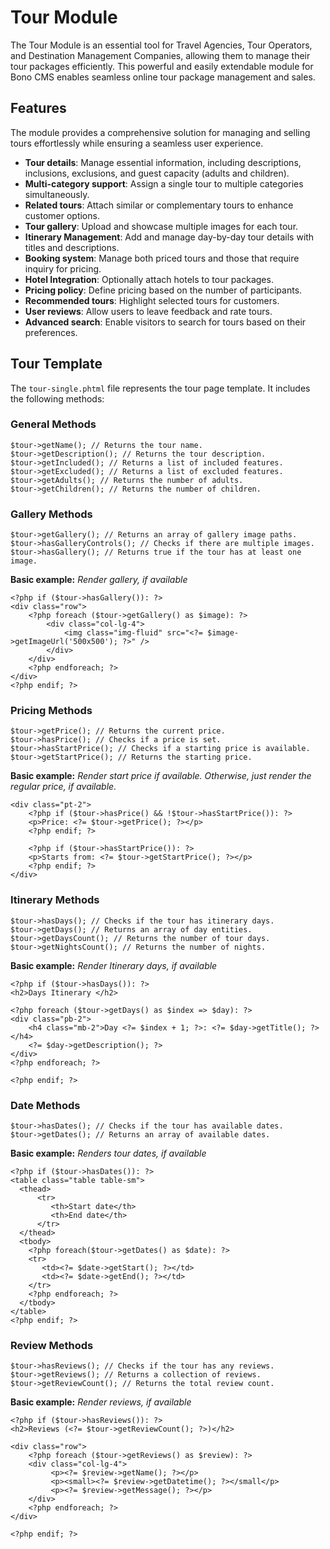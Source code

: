 
Tour Module
==========

The Tour Module is an essential tool for Travel Agencies, Tour Operators, and Destination Management Companies, allowing them to manage their tour packages efficiently. This powerful and easily extendable module for Bono CMS enables seamless online tour package management and sales.

## Features

The module provides a comprehensive solution for managing and selling tours effortlessly while ensuring a seamless user experience.

- **Tour details**: Manage essential information, including descriptions, inclusions, exclusions, and guest capacity (adults and children).
- **Multi-category support**: Assign a single tour to multiple categories simultaneously.
- **Related tours**: Attach similar or complementary tours to enhance customer options.
- **Tour gallery**: Upload and showcase multiple images for each tour.
- **Itinerary Management**: Add and manage day-by-day tour details with titles and descriptions.
- **Booking system**: Manage both priced tours and those that require inquiry for pricing.
- **Hotel Integration**: Optionally attach hotels to tour packages.
- **Pricing policy**: Define pricing based on the number of participants.
- **Recommended tours**: Highlight selected tours for customers.
- **User reviews**: Allow users to leave feedback and rate tours.
- **Advanced search**: Enable visitors to search for tours based on their preferences.

## Tour Template

The `tour-single.phtml` file represents the tour page template. It includes the following methods:

### General Methods

    $tour->getName(); // Returns the tour name.
    $tour->getDescription(); // Returns the tour description.
    $tour->getIncluded(); // Returns a list of included features.
    $tour->getExcluded(); // Returns a list of excluded features.
    $tour->getAdults(); // Returns the number of adults.
    $tour->getChildren(); // Returns the number of children.

### Gallery Methods

    $tour->getGallery(); // Returns an array of gallery image paths.
    $tour->hasGalleryControls(); // Checks if there are multiple images.
    $tour->hasGallery(); // Returns true if the tour has at least one image.

**Basic example:**
*Render gallery, if available*

    <?php if ($tour->hasGallery()): ?>
    <div class="row">
    	<?php foreach ($tour->getGallery() as $image): ?>
    		<div class="col-lg-4">
	            <img class="img-fluid" src="<?= $image->getImageUrl('500x500'); ?>" />
            </div>
    	</div>
    	<?php endforeach; ?>
    </div>
    <?php endif; ?>

### Pricing Methods

    $tour->getPrice(); // Returns the current price.
    $tour->hasPrice(); // Checks if a price is set.
    $tour->hasStartPrice(); // Checks if a starting price is available.
    $tour->getStartPrice(); // Returns the starting price.

**Basic example:**
*Render start price if available. Otherwise, just render the regular price, if available.*

    <div class="pt-2">
    	<?php if ($tour->hasPrice() && !$tour->hasStartPrice()): ?>
    	<p>Price: <?= $tour->getPrice(); ?></p>
    	<?php endif; ?>
    
    	<?php if ($tour->hasStartPrice()): ?>
    	<p>Starts from: <?= $tour->getStartPrice(); ?></p>
    	<?php endif; ?>
    </div>

### Itinerary Methods

    $tour->hasDays(); // Checks if the tour has itinerary days.
    $tour->getDays(); // Returns an array of day entities.
    $tour->getDaysCount(); // Returns the number of tour days.
    $tour->getNightsCount(); // Returns the number of nights.

**Basic example:**
*Render Itinerary days, if available*

    <?php if ($tour->hasDays()): ?>
    <h2>Days Itinerary </h2>
    
    <?php foreach ($tour->getDays() as $index => $day): ?>
    <div class="pb-2">
	    <h4 class="mb-2">Day <?= $index + 1; ?>: <?= $day->getTitle(); ?></h4>
	    <?= $day->getDescription(); ?>    
    </div>
    <?php endforeach; ?>
    
    <?php endif; ?>

### Date Methods

    $tour->hasDates(); // Checks if the tour has available dates.
    $tour->getDates(); // Returns an array of available dates.

**Basic example:**
*Renders tour dates, if available*

    <?php if ($tour->hasDates()): ?>
    <table class="table table-sm">
      <thead>
          <tr>
             <th>Start date</th>   
             <th>End date</th>
          </tr>
      </thead>
      <tbody>
        <?php foreach($tour->getDates() as $date): ?>   
        <tr>
           <td><?= $date->getStart(); ?></td>
           <td><?= $date->getEnd(); ?></td>
        </tr>
        <?php endforeach; ?>
      </tbody>
    </table>
    <?php endif; ?>

### Review Methods

    $tour->hasReviews(); // Checks if the tour has any reviews.
    $tour->getReviews(); // Returns a collection of reviews.
    $tour->getReviewCount(); // Returns the total review count.

**Basic example:**
*Render reviews, if available*

    <?php if ($tour->hasReviews()): ?>
    <h2>Reviews (<?= $tour->getReviewCount(); ?>)</h2>
    
    <div class="row">
	    <?php foreach ($tour->getReviews() as $review): ?>
	    <div class="col-lg-4">
	         <p><?= $review->getName(); ?></p>
	         <p><small><?= $review->getDatetime(); ?></small</p>
	         <p><?= $review->getMessage(); ?></p>
	    </div>
	    <?php endforeach; ?>
    </div>
    
    <?php endif; ?>
